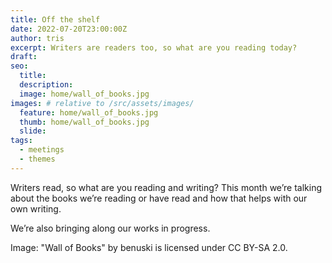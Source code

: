 ```yaml
---
title: Off the shelf
date: 2022-07-20T23:00:00Z
author: tris
excerpt: Writers are readers too, so what are you reading today?
draft: 
seo:
  title:
  description:
  image: home/wall_of_books.jpg
images: # relative to /src/assets/images/
  feature: home/wall_of_books.jpg
  thumb: home/wall_of_books.jpg
  slide:
tags:
  - meetings
  - themes
---
```


Writers read, so what are you reading and writing? This month we’re talking about the books we’re reading or have read and how that helps with our own writing. 

We’re also bringing along our works in progress.

Image: "Wall of Books" by benuski is licensed under CC BY-SA 2.0.